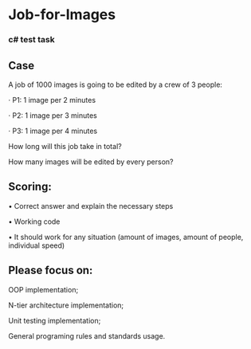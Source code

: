 # Job-for-Images
### c# test task
## Case

 A job of 1000 images is going to be edited by a crew of 3 people:

·         P1: 1 image per 2 minutes

·         P2: 1 image per 3 minutes

·         P3: 1 image per 4 minutes

How long will this job take in total?

How many images will be edited by every person?

 

## Scoring:

•  Correct answer and explain the necessary steps

•  Working code

•  It should work for any situation (amount of images, amount of people, individual speed)

 

## Please focus on:

OOP implementation;

N-tier architecture implementation;

Unit testing  implementation;

General programing rules and standards usage.
